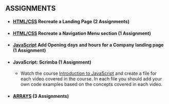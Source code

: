 ## ASSIGNMENTS

- #### [HTML/CSS](./Epignosis) Recreate a Landing Page  (2 Assignments)

- #### [HTML/CSS](./TechTalentAcademyMenu) Recreate a Navigation Menu section (1 Assignment)

- #### [JavaScript](./Company) Add Opening days and hours for a Company landing page (1 Assignment)

- #### JavaScript: Scrimba (1 Assignment)

    - Watch the course [Introduction to JavaScript](https://scrimba.com/g/gintrotojavascript) and create a file for each video covered in the course. In each file you should add your own code examples based on the concepts covered in each video.

- #### [ARRAYS](./Arrays) (3 Assignments)